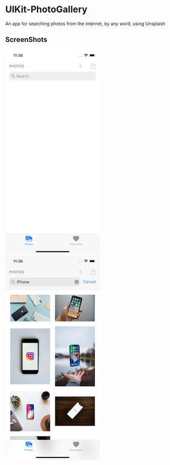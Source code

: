 # UIKit-PhotoGallery
An app for searching photos from the internet, by any word, using Unsplash

## ScreenShots
![Screenshot](https://github.com/Alexander-Sobolev/UIKit-PhotoGallery/blob/main/UIKit-PhotoGallery/Screen/Screen1.png)
![ScreenshotNew](https://github.com/Alexander-Sobolev/UIKit-PhotoGallery/blob/main/UIKit-PhotoGallery/Screen/Screen2.png)
